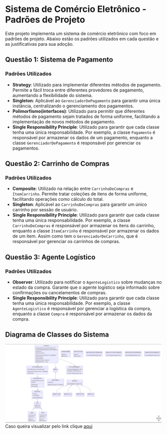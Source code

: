 # Sistema de Comércio Eletrônico - Padrões de Projeto

Este projeto implementa um sistema de comércio eletrônico com foco em padrões de projeto. Abaixo estão os padrões utilizados em cada questão e as justificativas para sua adoção.

## Questão 1: Sistema de Pagamento

### Padrões Utilizados
- **Strategy**: Utilizado para implementar diferentes métodos de pagamento. Permite a fácil troca entre diferentes provedores de pagamento, aumentando a flexibilidade do sistema.
- **Singleton**: Aplicável ao `GerenciadorDePagamento` para garantir uma única instância, centralizando o gerenciamento dos pagamentos.
- **Polimorfismo(interfaces)**: Utilizado para permitir que diferentes métodos de pagamento sejam tratados de forma uniforme, facilitando a implementação de novos métodos de pagamento.
- **Single Responsibility Principle**: Utilizado para garantir que cada classe tenha uma única responsabilidade. Por exemplo, a classe `Pagamento` é responsável por armazenar os dados de um pagamento, enquanto a classe `GerenciadorDePagamento` é responsável por gerenciar os pagamentos.
## Questão 2: Carrinho de Compras

### Padrões Utilizados
- **Composite**: Utilizado na relação entre `CarrinhoDeCompras` e `ItemCarrinho`. Permite tratar coleções de itens de forma uniforme, facilitando operações como cálculo do total.
- **Singleton**: Aplicável ao `CarrinhoDeCompras` para garantir um único carrinho por sessão de usuário.
- **Single Responsibility Principle**: Utilizado para garantir que cada classe tenha uma única responsabilidade. Por exemplo, a classe `CarrinhoDeCompras` é responsável por armazenar os itens do carrinho, enquanto a classe `ItemCarrinho` é responsável por armazenar os dados de um item. Assim como tem o `GerenciadorDeCarrinho`, que é responsável por gerenciar os carrinhos de compras.
## Questão 3: Agente Logístico

### Padrões Utilizados
- **Observer**: Utilizado para notificar o `AgenteLogistico` sobre mudanças no estado da compra. Garante que o agente logístico seja informado sobre confirmações ou cancelamentos de compras.
- **Single Responsibility Principle**: Utilizado para garantir que cada classe tenha uma única responsabilidade. Por exemplo, a classe `AgenteLogistico` é responsável por gerenciar a logística da compra, enquanto a classe `Compra` é responsável por armazenar os dados da compra.

## Diagrama de Classes do Sistema
![Diagrama de Classes](src/diagrama.png)
Caso queira visualizar pelo link clique [aqui](https://mermaid.live/view#pako:eNq1Vt1r2zAQ_1eMntzNCc5nE1MKpS2jsLFA9jTycpVUV2BLmSSXtFn-98mfkR0lYaX1gy3f5093pzttERaEogjhBJS6YxBLSFfcy5-C5N3fijSlElNvW9HN8_UblZRjBkTIO3oLUjL-LLzYRT2mtYAYUsp1R60hW3rfmdJXPx8VlS9UXnuiWilLZKmNs9hTGnSmDOS1BIsLhGEmOMgbUcPyHzRNPWZegce49v5kwDUjQOiFpfjEOCTsDWRp0rd5GDimiZMFhNRw_XrRwLYFY6qXFmT_wou8ciul0K78lKmooZvYFtKqlZJDLuMmHHlgO6HMd82VKzx5TDp7THBm9vhLaEhqTguUuxJOAzugfESqjkG1wd7EprLodxGbKDDchllVEBcptajZmoCmfqu8guqPUOPpmSpXWArI580TkT0m1FtLikUNtWVnIQXJzBmhG5Mz4rBrKmiRa_udsrqjCkuGQTiztjSVmAfgg83mZpw10GTQorVTeRgU463IZQtHOzhNC7F9raXAVCmQDduvLL5AIuRJQwa8hn1YPsGBZGv9mQ4WDC_g9VMdbD7e-pHJsD0_PFxNbs9NqRZEuKfKeZjOHlKdyHcdFrsTkJp5tB04nNfn9t3e_9-9dQPo9a7d_b4UPiHYiX9bcoXCfv_LCnn1qCyF3JMlVzgyPw4HTcu63ZxKhVa7ymUfmg51pNpyoc5e9syrv71et5WckSm6wWmZ8kCfk9nsd1TxyjLtkqsCKsnN1aRgdYYjCpBJUQqMmOthUW8rpJ-pGV8oMktCnyBL9Aqt-M6IgvG1fOUYRVpmNEDl3KwulG3iPWFaSBQ9QaIMkRa_P6praP4J0Br4byEaPfOLoi3aoGg4H_XDy9FoEk4n4Ww8Hk0D9Iqi3mV_OByGw9lsFk6ms_l4vgvQW2Fh0A8H48HlYDqYjafz8Wgy3P0DFvSDxQ)
